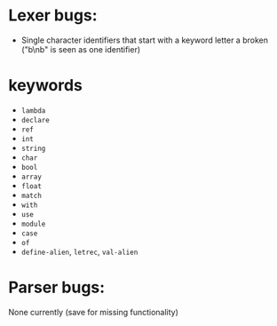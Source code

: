 # Lexer bugs:

- Single character identifiers that start with a keyword letter a broken ("b\nb" is seen as one identifier)

# keywords

- `lambda`
- `declare`
- `ref`
- `int`
- `string`
- `char`
- `bool`
- `array`
- `float`
- `match`
- `with`
- `use`
- `module`
- `case`
- `of`
- `define-alien`, `letrec`, `val-alien`

# Parser bugs:

None currently (save for missing functionality)
